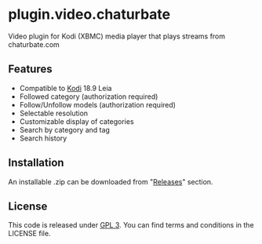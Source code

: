 # plugin.video.chaturbate
Video plugin for Kodi (XBMC) media player that plays streams from chaturbate.com

## Features
* Compatible to [Kodi](https://kodi.tv/) 18.9 Leia
* Followed category (authorization required)
* Follow/Unfollow models (authorization required)
* Selectable resolution
* Customizable display of categories
* Search by category and tag
* Search history

## Installation
An installable .zip can be downloaded from "[Releases](https://github.com/WerW0lf/plugin.video.chaturbate/releases)" section.

## License
This code is released under [GPL 3](http://www.gnu.org/copyleft/gpl.html). You can find terms and conditions in the LICENSE file.
